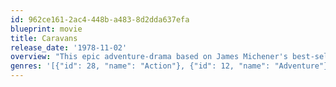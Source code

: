 ```yaml
---
id: 962ce161-2ac4-448b-a483-8d2dda637efa
blueprint: movie
title: Caravans
release_date: '1978-11-02'
overview: "This epic adventure-drama based on James Michener's best-selling novel concerns a young American embassy official who is sent into the Middle-Eastern desert to find the missing daughter of a US Senator. The young woman has left her husband, a Colonel in the Shadom - she was his number two wife - and has opted for the lifestyle of a nomadic tribe. When the diplomat locates the girl he joins the caravan and attempts to persuade the girl to return."
genres: '[{"id": 28, "name": "Action"}, {"id": 12, "name": "Adventure"}, {"id": 18, "name": "Drama"}, {"id": 10749, "name": "Romance"}]'
---
```

